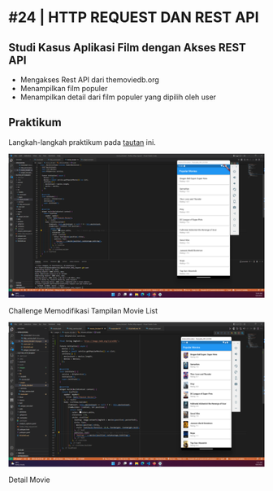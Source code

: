 # #24 | HTTP REQUEST DAN REST API

## Studi Kasus Aplikasi Film dengan Akses REST API

- Mengakses Rest API dari themoviedb.org
- Menampilkan film populer
- Menampilkan detail dari film populer yang dipilih oleh user

## Praktikum 

Langkah-langkah praktikum pada [tautan](https://github.com/ferdyfebriyanto/http-request-rest-api-flutter/files/9502443/24.-.HTTP.Request.dan.REST.API.pdf) ini.

![Movie List](./images/01.png)

Challenge Memodifikasi Tampilan Movie List

![Movie List Modifikasi](./images/02.png)

Detail Movie


